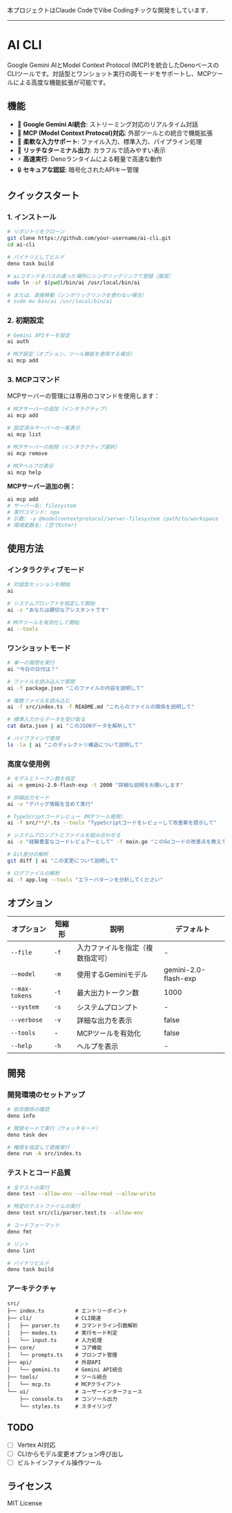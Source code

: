 本プロジェクトはClaude CodeでVibe Codingチックな開発をしています．

---
# AI CLI

Google Gemini AIとModel Context Protocol (MCP)を統合したDenoベースのCLIツールです。対話型とワンショット実行の両モードをサポートし、MCPツールによる高度な機能拡張が可能です。

## 機能

- 🤖 **Google Gemini AI統合**: ストリーミング対応のリアルタイム対話
- 🔧 **MCP (Model Context Protocol)対応**: 外部ツールとの統合で機能拡張
- 📁 **柔軟な入力サポート**: ファイル入力、標準入力、パイプライン処理
- 🎨 **リッチなターミナル出力**: カラフルで読みやすい表示
- ⚡ **高速実行**: Denoランタイムによる軽量で高速な動作
- 🔒 **セキュアな認証**: 暗号化されたAPIキー管理

## クイックスタート

### 1. インストール

```bash
# リポジトリをクローン
git clone https://github.com/your-username/ai-cli.git
cd ai-cli

# バイナリとしてビルド
deno task build

# aiコマンドをパスの通った場所にシンボリックリンクで登録（推奨）
sudo ln -sf $(pwd)/bin/ai /usr/local/bin/ai

# または、直接移動（シンボリックリンクを使わない場合）
# sudo mv bin/ai /usr/local/bin/ai
```

### 2. 初期設定

```bash
# Gemini APIキーを設定
ai auth

# MCP設定（オプション、ツール機能を使用する場合）
ai mcp add
```

### 3. MCPコマンド

MCPサーバーの管理には専用のコマンドを使用します：

```bash
# MCPサーバーの追加（インタラクティブ）
ai mcp add

# 設定済みサーバーの一覧表示
ai mcp list

# MCPサーバーの削除（インタラクティブ選択）
ai mcp remove

# MCPヘルプの表示
ai mcp help
```

**MCPサーバー追加の例：**
```bash
ai mcp add
# サーバー名: filesystem
# 実行コマンド: npx
# 引数: -y @modelcontextprotocol/server-filesystem /path/to/workspace
# 環境変数名: (空でEnter)
```

## 使用方法

### インタラクティブモード

```bash
# 対話型セッションを開始
ai

# システムプロンプトを指定して開始
ai -s "あなたは親切なアシスタントです"

# MCPツールを有効化して開始
ai --tools
```

### ワンショットモード

```bash
# 単一の質問を実行
ai "今日の日付は？"

# ファイルを読み込んで質問
ai -f package.json "このファイルの内容を説明して"

# 複数ファイルを読み込む
ai -f src/index.ts -f README.md "これらのファイルの関係を説明して"

# 標準入力からデータを受け取る
cat data.json | ai "このJSONデータを解析して"

# パイプラインで使用
ls -la | ai "このディレクトリ構造について説明して"
```

### 高度な使用例

```bash
# モデルとトークン数を指定
ai -m gemini-2.0-flash-exp -t 2000 "詳細な説明をお願いします"

# 詳細出力モード
ai -v "デバッグ情報を含めて実行"

# TypeScriptコードレビュー（MCPツール使用）
ai -f src/**/*.ts --tools "TypeScriptコードをレビューして改善案を提示して"

# システムプロンプトとファイルを組み合わせる
ai -s "経験豊富なコードレビュアーとして" -f main.go "このGoコードの改善点を教えて"

# Git差分の解析
git diff | ai "この変更について説明して"

# ログファイルの解析
ai -f app.log --tools "エラーパターンを分析してください"
```

## オプション

| オプション     | 短縮形 | 説明                             | デフォルト           |
| -------------- | ------ | -------------------------------- | -------------------- |
| `--file`       | `-f`   | 入力ファイルを指定（複数指定可） | -                    |
| `--model`      | `-m`   | 使用するGeminiモデル             | gemini-2.0-flash-exp |
| `--max-tokens` | `-t`   | 最大出力トークン数               | 1000                 |
| `--system`     | `-s`   | システムプロンプト               | -                    |
| `--verbose`    | `-v`   | 詳細な出力を表示                 | false                |
| `--tools`      | -      | MCPツールを有効化                | false                |
| `--help`       | `-h`   | ヘルプを表示                     | -                    |


## 開発

### 開発環境のセットアップ

```bash
# 依存関係の確認
deno info

# 開発モードで実行（ウォッチモード）
deno task dev

# 権限を指定して直接実行
deno run -A src/index.ts
```

### テストとコード品質

```bash
# 全テストの実行
deno test --allow-env --allow-read --allow-write

# 特定のテストファイルの実行
deno test src/cli/parser.test.ts --allow-env

# コードフォーマット
deno fmt

# リント
deno lint

# バイナリビルド
deno task build
```

### アーキテクチャ

```
src/
├── index.ts          # エントリーポイント
├── cli/              # CLI関連
│   ├── parser.ts     # コマンドライン引数解析
│   ├── modes.ts      # 実行モード判定
│   └── input.ts      # 入力処理
├── core/             # コア機能
│   └── prompts.ts    # プロンプト管理
├── api/              # 外部API
│   └── gemini.ts     # Gemini API統合
├── tools/            # ツール統合
│   └── mcp.ts        # MCPクライアント
└── ui/               # ユーザーインターフェース
    ├── console.ts    # コンソール出力
    └── styles.ts     # スタイリング
```


## TODO

- [ ] Vertex AI対応
- [ ] CLIからモデル変更オプション呼び出し
- [ ] ビルトインファイル操作ツール

## ライセンス

MIT License
